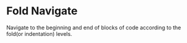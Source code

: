 # Fold Navigate

Navigate to the beginning and end of blocks of code according to the fold(or indentation) levels.

